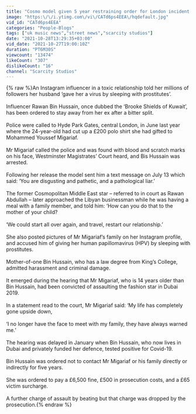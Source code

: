 ```yaml
---
title: "Cosmo model given 5 year restraining order for London incident with ex"
image: "https:\/\/i.ytimg.com\/vi\/CATd6ps4EEA\/hqdefault.jpg"
vid_id: "CATd6ps4EEA"
categories: "People-Blogs"
tags: ["uk music news","street news","scarcity studios"]
date: "2021-10-28T13:29:35+03:00"
vid_date: "2021-10-27T19:00:10Z"
duration: "PT6M30S"
viewcount: "13474"
likeCount: "307"
dislikeCount: "16"
channel: "Scarcity Studios"
---
```

{% raw %}An Instagram influencer in a toxic relationship told her millions of followers her husband ‘gave her a virus by sleeping with prostitutes’.<br /><br />Influencer Rawan Bin Hussain, once dubbed the ‘Brooke Shields of Kuwait’, has been ordered to stay away from her ex after a bitter split.<br /><br />Police were called to Hyde Park Gates, central London, in June last year where the 24-year-old had cut up a £200 polo shirt she had gifted to Mohammed Youssef Migariaf.<br /><br />Mr Migariaf called the police and was found with blood and scratch marks on his face, Westminster Magistrates’ Court heard, and Bis Hussain was arrested.<br /><br />Following her release the model sent him a text message on July 13 which said: ‘You are disgusting and pathetic, and a pathological liar.’<br /><br />The former Cosmopolitan Middle East star – referred to in court as Rawan Abdullah – later approached the Libyan businessman while he was having a meal with a family member, and told him: ‘How can you do that to the mother of your child?<br /><br />‘We could start all over again, and travel, restart our relationship.’<br /><br />She also posted pictures of Mr Migariaf’s family on her Instagram profile, and accused him of giving her human papillomavirus (HPV) by sleeping with prostitutes.<br /><br />Mother-of-one Bin Hussain, who has a law degree from King’s College, admitted harassment and criminal damage.<br /><br />It emerged during the hearing that Mr Migariaf, who is 14 years older than Bin Hussain, had been convicted of assaulting the fashion star in Dubai 2019.<br /><br />In a statement read to the court, Mr Migariaf said: ‘My life has completely gone upside down,<br /><br />‘I no longer have the face to meet with my family, they have always warned me.’<br /><br />The hearing was delayed in January when Bin Hussain, who now lives in Dubai and privately funded her defence, tested positive for Covid-19.<br /><br />Bin Hussain was ordered not to contact Mr Migariaf or his family directly or indirectly for five years.<br /><br />She was ordered to pay a £6,500 fine, £500 in prosecution costs, and a £65 victim surcharge.<br /><br />A further charge of assault by beating but that charge was dropped by the prosecution.{% endraw %}
